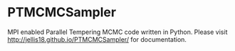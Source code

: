 # PTMCMCSampler
MPI enabled Parallel Tempering MCMC code written in Python.
Please visit http://jellis18.github.io/PTMCMCSampler/ for documentation.

